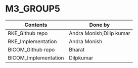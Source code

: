 # M3_GROUP5
|Contents|Done by|
|--------|-------|
|RKE_Github repo| Andra Monish,Dilip kumar|
|RKE_Implementation| Andra Monish|
|BICOM_Github repo|Bharat |
|BICOM_Implementation |Dilpkumar |
